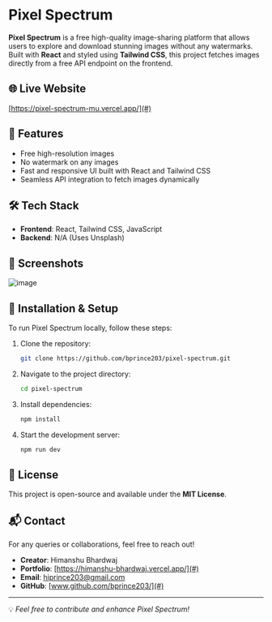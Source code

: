 # Pixel Spectrum

**Pixel Spectrum** is a free high-quality image-sharing platform that allows users to explore and download stunning images without any watermarks. Built with **React** and styled using **Tailwind CSS**, this project fetches images directly from a free API endpoint on the frontend.

## 🌐 Live Website
[https://pixel-spectrum-mu.vercel.app/](#) 

## 🚀 Features
- Free high-resolution images
- No watermark on any images
- Fast and responsive UI built with React and Tailwind CSS
- Seamless API integration to fetch images dynamically

## 🛠️ Tech Stack
- **Frontend**: React, Tailwind CSS, JavaScript
- **Backend**: N/A (Uses Unsplash)

## 📸 Screenshots

![image](https://github.com/user-attachments/assets/0acced16-4921-4872-a4c3-56aea72e1027)



## 🔧 Installation & Setup
To run Pixel Spectrum locally, follow these steps:

1. Clone the repository:
   ```sh
   git clone https://github.com/bprince203/pixel-spectrum.git
   ```
2. Navigate to the project directory:
   ```sh
   cd pixel-spectrum
   ```
3. Install dependencies:
   ```sh
   npm install
   ```
4. Start the development server:
   ```sh
   npm run dev
   ```

## 📜 License
This project is open-source and available under the **MIT License**.

## 📬 Contact
For any queries or collaborations, feel free to reach out!

- **Creator**: Himanshu Bhardwaj
- **Portfolio**: [https://himanshu-bhardwaj.vercel.app/](#)
- **Email**: [hiprince203@gmail.com](#)
- **GitHub**: [www.github.com/bprince203/](#)

---
💡 *Feel free to contribute and enhance Pixel Spectrum!*
